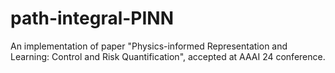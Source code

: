 # path-integral-PINN

An implementation of paper "Physics-informed Representation and Learning: Control and Risk Quantification", accepted at AAAI 24 conference.
